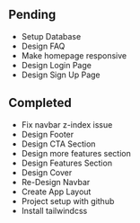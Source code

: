 ## Pending
- Setup Database
- Design FAQ
- Make homepage responsive
- Design Login Page
- Design Sign Up Page

## Completed
- Fix navbar z-index issue
- Design Footer
- Design CTA Section
- Design more features section
- Design Features Section
- Design Cover
- Re-Design Navbar
- Create App Layout
- Project setup with github
- Install tailwindcss
